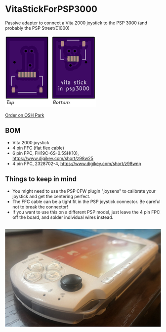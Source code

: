 # VitaStickForPSP3000
Passive adapter to connect a Vita 2000 joystick to the PSP 3000 (and probably the PSP Street/E1000)

![board photo](board.png)

[Order on OSH Park](https://oshpark.com/projects/QKcgvzcN)

## BOM
- Vita 2000 joystick
- 4 pin FFC (flat flex cable)
- 6 pin FPC, FH19C-6S-0.5SH(10), https://www.digikey.com/short/z98w25
- 4 pin FPC, 2328702-4, https://www.digikey.com/short/z98wnp

## Things to keep in mind
- You might need to use the PSP CFW plugin "joysens" to calibrate your joystick and get the centering perfect.
- The FFC cable can be a tight fit in the PSP joystick connector. Be careful not to break the connector!
- If you want to use this on a different PSP model, just leave the 4 pin FPC off the board, and solder individual wires instead.

##
![vita stick installed in psp](vitastickpsp.jpg)
